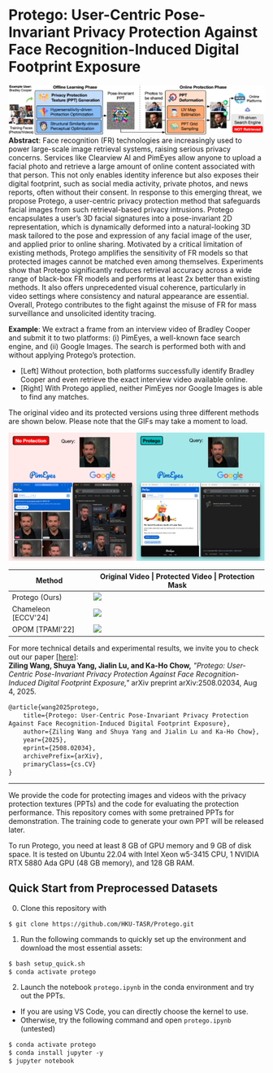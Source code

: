 # Protego: User-Centric Pose-Invariant Privacy Protection Against Face Recognition-Induced Digital Footprint Exposure

![](assets/intro-git.png)
**Abstract**: Face recognition (FR) technologies are increasingly used to power large-scale image retrieval systems, raising serious privacy concerns. Services like Clearview AI and PimEyes allow anyone to upload a facial photo and retrieve a large amount of online content associated with that person. This not only enables identity inference but also exposes their digital footprint, such as social media activity, private photos, and news reports, often without their consent. In response to this emerging threat, we propose Protego, a user-centric privacy protection method that safeguards facial images from such retrieval-based privacy intrusions. Protego encapsulates a user’s 3D facial signatures into a pose-invariant 2D representation, which is dynamically deformed into a natural-looking 3D mask tailored to the pose and expression of any facial image of the user, and applied prior to online sharing. Motivated by a critical limitation of existing methods, Protego amplifies the sensitivity of FR models so that protected images cannot be matched even among themselves. Experiments show that Protego significantly reduces retrieval accuracy across a wide range of black-box FR models and performs at least 2x better than existing methods. It also offers unprecedented visual coherence, particularly in video settings where consistency and natural appearance are essential. Overall, Protego contributes to the fight against the misuse of FR for mass surveillance and unsolicited identity tracing.

**Example**: We extract a frame from an interview video of Bradley Cooper and submit it to two platforms: (i) PimEyes, a well-known face search engine, and (ii) Google Images. The search is performed both with and without applying Protego’s protection.
* [Left] Without protection, both platforms successfully identify Bradley Cooper and even retrieve the exact interview video available online.
* [Right] With Protego applied, neither PimEyes nor Google Images is able to find any matches.

The original video and its protected versions using three different methods are shown below. Please note that the GIFs may take a moment to load.

![](assets/banner.png)

| Method              | Original Video \| Protected Video \| Protection Mask |
|---------------------|------------------------------------------------------|
| Protego (Ours)      | ![](assets/demo-bc-protego.gif)                      |
| Chameleon [ECCV'24] | ![](assets/demo-bc-chameleon.gif)                    |
| OPOM [TPAMI'22]     | ![](assets/demo-bc-opom.gif)                         |

For more technical details and experimental results, we invite you to check out our paper [[here]](https://arxiv.org/abs/2508.02034):  
**Ziling Wang, Shuya Yang, Jialin Lu, and Ka-Ho Chow,** *"Protego: User-Centric Pose-Invariant Privacy Protection Against Face Recognition-Induced Digital Footprint Exposure,"*  arXiv preprint arXiv:2508.02034, Aug 4, 2025.
```
@article{wang2025protego,
    title={Protego: User-Centric Pose-Invariant Privacy Protection Against Face Recognition-Induced Digital Footprint Exposure},
    author={Ziling Wang and Shuya Yang and Jialin Lu and Ka-Ho Chow},
    year={2025},
    eprint={2508.02034},
    archivePrefix={arXiv},
    primaryClass={cs.CV}
}
```
---
We provide the code for protecting images and videos with the privacy protection textures (PPTs) and the code for evaluating the protection performance. This repository comes with some pretrained PPTs for demonstration. The training code to generate your own PPT will be released later.

To run Protego, you need at least 8 GB of GPU memory and 9 GB of disk space. It is tested on Ubuntu 22.04 with Intel Xeon w5-3415 CPU, 1 NVIDIA RTX 5880 Ada GPU (48 GB memory), and 128 GB RAM. 

## Quick Start from Preprocessed Datasets
0. Clone this repository with
```commandline
$ git clone https://github.com/HKU-TASR/Protego.git
```
1. Run the following commands to quickly set up the environment and download the most essential assets:
```commandline
$ bash setup_quick.sh
$ conda activate protego
```
2. Launch the notebook `protego.ipynb` in the conda environment and try out the PPTs.
- If you are using VS Code, you can directly choose the kernel to use. 
- Otherwise, try the following command and open `protego.ipynb` (untested)
```commandline
$ conda activate protego
$ conda install jupyter -y
$ jupyter notebook
```
